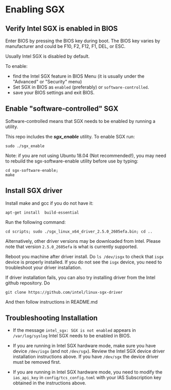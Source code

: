 <!-- SPDX-License-Identifier: (AGPL-3.0-only OR CC-BY-4.0) -->

# Enabling SGX

## Verify Intel SGX is enabled in BIOS

Enter BIOS by pressing the BIOS key during boot.
The BIOS key varies by manufacturer and could be F10, F2, F12, F1, DEL, or ESC.

Usually Intel SGX is disabled by default.

To enable:

-   find the Intel SGX feature in BIOS Menu
    (it is usually under the "Advanced" or "Security" menu)
-   Set SGX in BIOS as `enabled` (preferably) or `software-controlled`.
-   save your BIOS settings and exit BIOS.

## Enable "software-controlled" SGX

Software-controlled means that SGX needs to be enabled by running a utility. 

This repo includes the **_sgx_enable_** utility. To enable SGX run:

```shell
sudo ./sgx_enable
```

Note: if you are not using Ubuntu 18.04 (Not recommended!), you may need
to rebuild the sgx-software-enable utility before use by typing:

```shell
cd sgx-software-enable;
make
```

## Install SGX driver

Install make and gcc if you do not have it:

```shell
apt-get install  build-essential
```

Run the following command:

```shell
cd scripts; sudo ./sgx_linux_x64_driver_2.5.0_2605efa.bin; cd ..
```

Alternatively, other driver versions may be downloaded from Intel.
Please note that version `2.5.0_2605efa` is what is currently supported.

Reboot you machine after driver install.  Do `ls /dev/isgx` to check that `isgx` device is properly installed.
If you do not see the `isgx` device, you need to troubleshoot your driver installation.

If driver installation fails, you can also try installing driver from the 
Intel github repository. Do 

```shell
git clone https://github.com/intel/linux-sgx-driver
```

And then follow instructions in README.md

## Troubleshooting Installation

-   If the message  `intel_sgx: SGX is not enabled` appears in `/var/log/syslog`
    Intel SGX needs to be enabled in BIOS.

-   If you are running in Intel SGX hardware mode, make sure you have device
    `/dev/isgx` (and not `/dev/sgx`). Review the Intel SGX device driver
    installation instructions above. If you have `/dev/sgx` the
    device driver must be removed first.

-   If you are running in Intel SGX hardware mode, you need to modify
    the `ias_api_key` in `config/tcs_config.toml` with your
    IAS Subscription key obtained in the instructions above.
